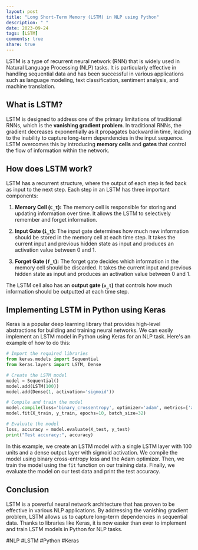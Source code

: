 ```yaml
---
layout: post
title: "Long Short-Term Memory (LSTM) in NLP using Python"
description: " "
date: 2023-09-24
tags: [LSTM]
comments: true
share: true
---
```


LSTM is a type of recurrent neural network (RNN) that is widely used in Natural Language Processing (NLP) tasks. It is particularly effective in handling sequential data and has been successful in various applications such as language modeling, text classification, sentiment analysis, and machine translation.

## What is LSTM?

LSTM is designed to address one of the primary limitations of traditional RNNs, which is the **vanishing gradient problem**. In traditional RNNs, the gradient decreases exponentially as it propagates backward in time, leading to the inability to capture long-term dependencies in the input sequence. LSTM overcomes this by introducing **memory cells** and **gates** that control the flow of information within the network.

## How does LSTM work?

LSTM has a recurrent structure, where the output of each step is fed back as input to the next step. Each step in an LSTM has three important components:

1. **Memory Cell (`C_t`):** The memory cell is responsible for storing and updating information over time. It allows the LSTM to selectively remember and forget information.

2. **Input Gate (`i_t`):** The input gate determines how much new information should be stored in the memory cell at each time step. It takes the current input and previous hidden state as input and produces an activation value between 0 and 1.

3. **Forget Gate (`f_t`):** The forget gate decides which information in the memory cell should be discarded. It takes the current input and previous hidden state as input and produces an activation value between 0 and 1.

The LSTM cell also has an **output gate (`o_t`)** that controls how much information should be outputted at each time step.

## Implementing LSTM in Python using Keras

Keras is a popular deep learning library that provides high-level abstractions for building and training neural networks. We can easily implement an LSTM model in Python using Keras for an NLP task. Here's an example of how to do this:

```python
# Import the required libraries
from keras.models import Sequential
from keras.layers import LSTM, Dense

# Create the LSTM model
model = Sequential()
model.add(LSTM(100))
model.add(Dense(1, activation='sigmoid'))

# Compile and train the model
model.compile(loss='binary_crossentropy', optimizer='adam', metrics=['accuracy'])
model.fit(X_train, y_train, epochs=10, batch_size=32)

# Evaluate the model
loss, accuracy = model.evaluate(X_test, y_test)
print("Test accuracy:", accuracy)
```

In this example, we create an LSTM model with a single LSTM layer with 100 units and a dense output layer with sigmoid activation. We compile the model using binary cross-entropy loss and the Adam optimizer. Then, we train the model using the `fit` function on our training data. Finally, we evaluate the model on our test data and print the test accuracy.

## Conclusion

LSTM is a powerful neural network architecture that has proven to be effective in various NLP applications. By addressing the vanishing gradient problem, LSTM allows us to capture long-term dependencies in sequential data. Thanks to libraries like Keras, it is now easier than ever to implement and train LSTM models in Python for NLP tasks.

#NLP #LSTM #Python #Keras
